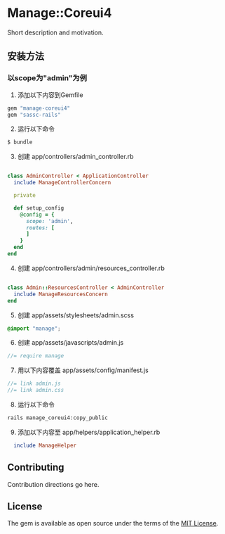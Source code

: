 # Manage::Coreui4

Short description and motivation.

## 安装方法

### 以scope为"admin"为例

1. 添加以下内容到Gemfile

```ruby
gem "manage-coreui4"
gem "sassc-rails"
```

2. 运行以下命令

```bash
$ bundle
```

3. 创建 app/controllers/admin_controller.rb

```ruby

class AdminController < ApplicationController
  include ManageControllerConcern

  private

  def setup_config
    @config = {
      scope: 'admin',
      routes: [
      ]
    }
  end
end
```

4. 创建 app/controllers/admin/resources_controller.rb

```ruby

class Admin::ResourcesController < AdminController
  include ManageResourcesConcern
end
```

5. 创建 app/assets/stylesheets/admin.scss

```scss
@import "manage";
```

6. 创建 app/assets/javascripts/admin.js

```js
//= require manage
```

7. 用以下内容覆盖 app/assets/config/manifest.js

```js
//= link admin.js
//= link admin.css
```

8. 运行以下命令

```bash
rails manage_coreui4:copy_public
```

9. 添加以下内容至 app/helpers/application_helper.rb

```ruby
  include ManageHelper
```

## Contributing

Contribution directions go here.

## License

The gem is available as open source under the terms of the [MIT License](https://opensource.org/licenses/MIT).
